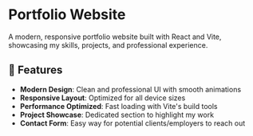 # Portfolio Website

A modern, responsive portfolio website built with React and Vite, showcasing my skills, projects, and professional experience.

## 🚀 Features

- **Modern Design**: Clean and professional UI with smooth animations
- **Responsive Layout**: Optimized for all device sizes
- **Performance Optimized**: Fast loading with Vite's build tools
- **Project Showcase**: Dedicated section to highlight my work
- **Contact Form**: Easy way for potential clients/employers to reach out

